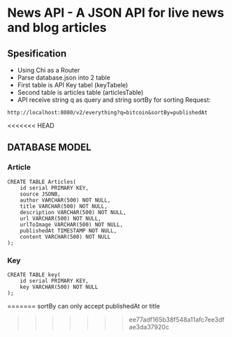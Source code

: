 # News API - A JSON API for live news and blog articles

## Spesification
- Using Chi as a Router
- Parse database.json into 2 table
- First table is API Key tabel (keyTabele)
- Second table is articles table (articlesTable)
- API receive string q as query and string sortBy for sorting 
Request:
```
http://localhost:8080/v2/everything?q=bitcoin&sortBy=publishedAt
```
<<<<<<< HEAD

## DATABASE MODEL

### Article
```
CREATE TABLE Articles(
    id serial PRIMARY KEY,
    source JSONB,
    author VARCHAR(500) NOT NULL,
    title VARCHAR(500) NOT NULL,
    description VARCHAR(500) NOT NULL,
    url VARCHAR(500) NOT NULL,
    urlToImage VARCHAR(500) NOT NULL,
    publishedAt TIMESTAMP NOT NULL,
    content VARCHAR(500) NOT NULL 
);
```

### Key
```
CREATE TABLE key(
    id serial PRIMARY KEY,
    key VARCHAR(500) NOT NULL
);
```
=======
sortBy can only accept publishedAt or title
>>>>>>> ee77adf165b38f548a11afc7ee3dfae3da37920c
